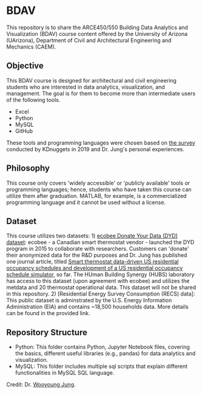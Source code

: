 # BDAV
This repository is to share the ARCE450/550 Building Data Analytics and Visualization (BDAV) course content offered by the University of Arizona (UArizona), Department of Civil and Architectural Engineering and Mechanics (CAEM).

## Objective
This BDAV course is designed for architectural and civil engineering students who are interested in data analytics, visualization, and management. The goal is for them to become more than intermediate users of the following tools.
- Excel
- Python
- MySQL
- GitHub

These tools and programming languages were chosen based on <a href="https://www.kdnuggets.com/2020/06/data-science-tools-popularity-animated.html" target="_blank">the survey</a> conducted by KDnuggets in 2019 and Dr. Jung's personal experiences.

## Philosophy
This course only covers 'widely accessible' or 'publicly available' tools or programming languages; hence, students who have taken this course can utilize them after graduation. MATLAB, for example, is a commercialized programming language and it cannot be used without a license.

## Dataset
This course utilizes two datasets:
    1) [ecobee Donate Your Data (DYD) dataset]: ecobee - a Canadian smart thermostat vendor - launched the DYD program in 2015 to collaborate with researchers. Customers can 'donate' their anonymized data for the R&D purposes and Dr. Jung has published one journal article, titled [Smart thermostat data-driven US residential occupancy schedules and development of a US residential occupancy schedule simulator], so far. The HUman Building Synergy (HUBS) laboratory has access to this dataset (upon agreement with ecobee) and utilizes the metdata and 20 thermostat operational data. This dataset will not be shared in this repository.
    2) [Residential Energy Survey Consumption (RECS) data]: This public dataset is adminstrated by the U.S. Energy Information Administration (EIA) and contains ~18,500 households data. More details can be found in the provided link.

## Repository Structure
- Python: This folder contains Python, Jupyter Notebook files, covering the basics, different useful libraries (e.g., pandas) for data analytics and visualization.
- MySQL: This folder includes multiple sql scripts that explain different functionalities in MySQL SQL language.

Credit: Dr. [Wooyoung Jung].

[ecobee Donate Your Data (DYD) dataset]: https://www.ecobee.com/en-us/donate-your-data/
[Smart thermostat data-driven US residential occupancy schedules and development of a US residential occupancy schedule simulator]: https://doi.org/10.1016/j.buildenv.2023.110628
[Wooyoung Jung]: https://hubs.engr.arizona.edu/director.html
